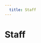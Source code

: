 ```yaml
---
  title: Staff
---
```

# Staff

<cards-Card :image="$withBase('/assets/img/logo.jpg')" :title="$page.principal" subtitle="Current Principal" subtext="" />
